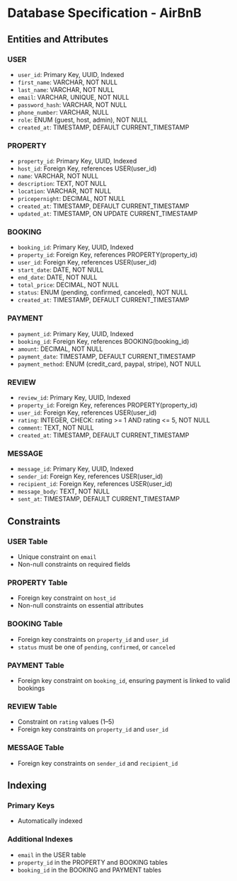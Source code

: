 # Database Specification - AirBnB

## Entities and Attributes

### USER

* `user_id`: Primary Key, UUID, Indexed
* `first_name`: VARCHAR, NOT NULL
* `last_name`: VARCHAR, NOT NULL
* `email`: VARCHAR, UNIQUE, NOT NULL
* `password_hash`: VARCHAR, NOT NULL
* `phone_number`: VARCHAR, NULL
* `role`: ENUM (guest, host, admin), NOT NULL
* `created_at`: TIMESTAMP, DEFAULT CURRENT\_TIMESTAMP

### PROPERTY

* `property_id`: Primary Key, UUID, Indexed
* `host_id`: Foreign Key, references USER(user\_id)
* `name`: VARCHAR, NOT NULL
* `description`: TEXT, NOT NULL
* `location`: VARCHAR, NOT NULL
* `pricepernight`: DECIMAL, NOT NULL
* `created_at`: TIMESTAMP, DEFAULT CURRENT\_TIMESTAMP
* `updated_at`: TIMESTAMP, ON UPDATE CURRENT\_TIMESTAMP

### BOOKING

* `booking_id`: Primary Key, UUID, Indexed
* `property_id`: Foreign Key, references PROPERTY(property\_id)
* `user_id`: Foreign Key, references USER(user\_id)
* `start_date`: DATE, NOT NULL
* `end_date`: DATE, NOT NULL
* `total_price`: DECIMAL, NOT NULL
* `status`: ENUM (pending, confirmed, canceled), NOT NULL
* `created_at`: TIMESTAMP, DEFAULT CURRENT\_TIMESTAMP

### PAYMENT

* `payment_id`: Primary Key, UUID, Indexed
* `booking_id`: Foreign Key, references BOOKING(booking\_id)
* `amount`: DECIMAL, NOT NULL
* `payment_date`: TIMESTAMP, DEFAULT CURRENT\_TIMESTAMP
* `payment_method`: ENUM (credit\_card, paypal, stripe), NOT NULL

### REVIEW

* `review_id`: Primary Key, UUID, Indexed
* `property_id`: Foreign Key, references PROPERTY(property\_id)
* `user_id`: Foreign Key, references USER(user\_id)
* `rating`: INTEGER, CHECK: rating >= 1 AND rating <= 5, NOT NULL
* `comment`: TEXT, NOT NULL
* `created_at`: TIMESTAMP, DEFAULT CURRENT\_TIMESTAMP

### MESSAGE

* `message_id`: Primary Key, UUID, Indexed
* `sender_id`: Foreign Key, references USER(user\_id)
* `recipient_id`: Foreign Key, references USER(user\_id)
* `message_body`: TEXT, NOT NULL
* `sent_at`: TIMESTAMP, DEFAULT CURRENT\_TIMESTAMP

## Constraints

### USER Table

* Unique constraint on `email`
* Non-null constraints on required fields

### PROPERTY Table

* Foreign key constraint on `host_id`
* Non-null constraints on essential attributes

### BOOKING Table

* Foreign key constraints on `property_id` and `user_id`
* `status` must be one of `pending`, `confirmed`, or `canceled`

### PAYMENT Table

* Foreign key constraint on `booking_id`, ensuring payment is linked to valid bookings

### REVIEW Table

* Constraint on `rating` values (1–5)
* Foreign key constraints on `property_id` and `user_id`

### MESSAGE Table

* Foreign key constraints on `sender_id` and `recipient_id`

## Indexing

### Primary Keys

* Automatically indexed

### Additional Indexes

* `email` in the USER table
* `property_id` in the PROPERTY and BOOKING tables
* `booking_id` in the BOOKING and PAYMENT tables

